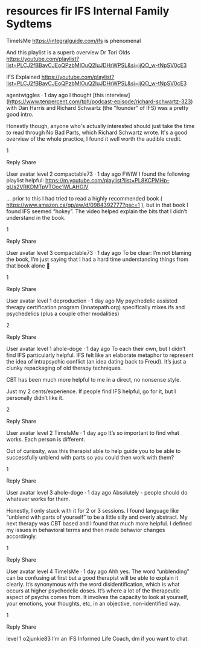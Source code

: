 # resources fir IFS Internal Family Sydtems



TimeIsMe
https://integralguide.com/ifs is phenomenal

And this playlist is a superb overview Dr Tori Olds
https://youtube.com/playlist?list=PLCJ2fBBavCJEoQPzbMIOuQ2luJDHrWPSL&si=ijQO_w-tNpSV0cE3

IFS Explained
https://youtube.com/playlist?list=PLCJ2fBBavCJEoQPzbMIOuQ2luJDHrWPSL&si=ijQO_w-tNpSV0cE3

agentwiggles
·
1 day ago
I thought [this interview] (https://www.tenpercent.com/tph/podcast-episode/richard-schwartz-323) with Dan Harris and Richard Schwartz (the "founder" of IFS) was a pretty good intro.

Honestly though, anyone who's actually interested should just take the time to read through 
No Bad Parts, which Richard Schwartz 
wrote. It's a good overview of the whole practice, I found it well worth the audible credit.


1


Reply
Share


User avatar
level 2
compactable73
·
1 day ago
FWIW I found the following playlist helpful: https://m.youtube.com/playlist?list=PL8KCPMHp-qUs2VRKDMTpVTOoc1WLAHGlV

… prior to this I had tried to read a highly recommended book ( https://www.amazon.ca/gp/aw/d/0984392777?psc=1 ), but in that book I found IFS seemed “hokey”. The video helped explain the bits that I didn’t understand in the book.


1


Reply
Share


User avatar
level 3
compactable73
·
1 day ago
To be clear: I’m not blaming the book, I’m just saying that I had a hard time understanding things from that book alone 🙂


1


Reply
Share


User avatar
level 1
deproduction
·
1 day ago
My psychedelic assisted therapy certification program (Innatepath.org) specifically mixes ifs and psychedelics (plus a couple other modalities)


2


Reply
Share


User avatar
level 1
ahole-doge
·
1 day ago
To each their own, but I didn’t find IFS particularly helpful. IFS felt like an elaborate metaphor to represent the idea of intrapsychic conflict (an idea dating back to Freud). It’s just a clunky repackaging of old therapy techniques.

CBT has been much more helpful to me in a direct, no nonsense style.

Just my 2 cents/experience. If people find IFS helpful, go for it, but I personally didn’t like it.


2


Reply
Share


User avatar
level 2
TimeIsMe
·
1 day ago
It’s so important to find what works. Each person is different.

Out of curiosity, was this therapist able to help guide you to be able to successfully unblend with parts so you could then work with them?


1


Reply
Share


User avatar
level 3
ahole-doge
·
1 day ago
Absolutely - people should do whatever works for them.

Honestly, I only stuck with it for 2 or 3 sessions. I found language like “unblend with parts of yourself” to be a little silly and overly abstract. My next therapy was CBT based and I found that much more helpful. I defined my issues in behavioral terms and then made behavior changes accordingly.


1


Reply
Share


User avatar
level 4
TimeIsMe
·
1 day ago
Ahh yes. The word “unblending” can be confusing at first but a good therapist will be able to explain it clearly. It’s synonymous with the word disidentification, which is what occurs at higher psychedelic doses. It’s where a lot of the therapeutic aspect of psychs comes from. It involves the capacity to look at yourself, your emotions, your thoughts, etc, in an objective, non-identified way.


1


Reply
Share




level 1
o2junkie83
I’m an IFS Informed Life Coach, dm if you want to chat.


